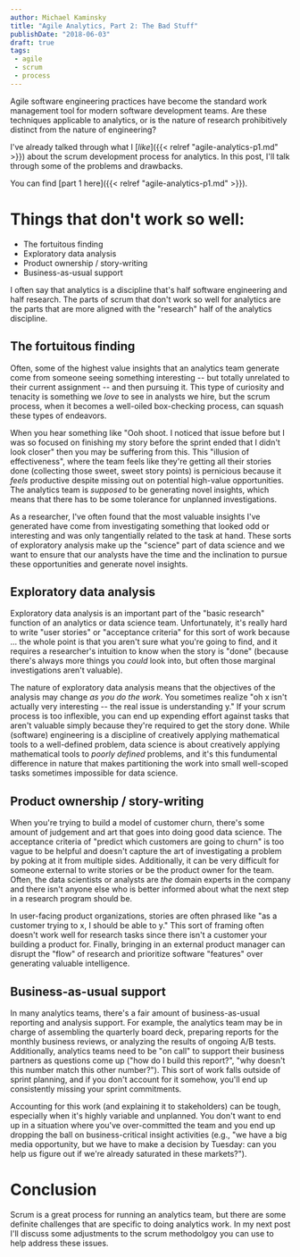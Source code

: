 ```yaml
---
author: Michael Kaminsky
title: "Agile Analytics, Part 2: The Bad Stuff"
publishDate: "2018-06-03"
draft: true
tags: 
 - agile
 - scrum
 - process
---
```


Agile software engineering practices have become the standard work management tool for modern software development teams. Are these techniques applicable to analytics, or is the nature of research prohibitively distinct from the nature of engineering?


I've already talked through what I [_like_]({{< relref "agile-analytics-p1.md" >}}) about the scrum development process for analytics. In this post, I'll talk through some of the problems and drawbacks.
<!--more-->

You can find [part 1 here]({{< relref "agile-analytics-p1.md" >}}).

# Things that don't work so well:
* The fortuitous finding
* Exploratory data analysis
* Product ownership / story-writing
* Business-as-usual support

I often say that analytics is a discipline that's half software engineering and half research. The parts of scrum that don't work so well for analytics are the parts that are more aligned with the "research" half of the analytics discipline.

## The fortuitous finding

Often, some of the highest value insights that an analytics team generate come from someone seeing something interesting -- but totally unrelated to their current assignment -- and then pursuing it.  This type of curiosity and tenacity is something we *love* to see in analysts we hire, but the scrum process, when it becomes a well-oiled box-checking process, can squash these types of endeavors.

When you hear something like "Ooh shoot. I noticed that issue before but I was so focused on finishing my story before the sprint ended that I didn't look closer" then you may be suffering from this. This "illusion of effectiveness", where the team feels like they're getting all their stories done (collecting those sweet, sweet story points) is pernicious because it *feels* productive despite missing out on potential high-value opportunities. The analytics team is *supposed* to be generating novel insights, which means that there has to be some tolerance for unplanned investigations.

As a researcher, I've often found that the most valuable insights I've generated have come from investigating something that looked odd or interesting and was only tangentially related to the task at hand. These sorts of exploratory analysis make up the "science" part of data science and we want to ensure that our analysts have the time and the inclination to pursue these opportunities and generate novel insights.

## Exploratory data analysis

Exploratory data analysis is an important part of the "basic research" function of an analytics or data science team. Unfortunately, it's really hard to write "user stories" or "acceptance criteria" for this sort of work because ... the whole point is that you aren't sure what you're going to find, and it requires a researcher's intuition to know when the story is "done" (because there's always more things you *could* look into, but often those marginal investigations aren't valuable).

The nature of exploratory data analysis means that the objectives of the analysis may change *as you do the work*. You sometimes realize "oh x isn't actually very interesting -- the real issue is understanding y." If your scrum process is too inflexible, you can end up expending effort against tasks that aren't valuable simply because they're required to get the story done.  While (software) engineering is a discipline of creatively applying mathematical tools to a well-defined problem, data science is about creatively applying mathematical tools to *poorly defined* problems, and it's this fundumental difference in nature that makes partitioning the work into small well-scoped tasks sometimes impossible for data science.

## Product ownership / story-writing

When you're trying to build a model of customer churn, there's some amount of judgement and art that goes into doing good data science. The acceptance criteria of "predict which customers are going to churn" is too vague to be helpful and doesn't capture the art of investigating a problem by poking at it from multiple sides.  Additionally, it can be very difficult for someone external to write stories or be the product owner for the team. Often, the data scientists or analysts are *the* domain experts in the company and there isn't anyone else who is better informed about what the next step in a research program should be. 

In user-facing product organizations, stories are often phrased like "as a customer trying to x, I should be able to y." This sort of framing often doesn't work well for research tasks since there isn't a customer your building a product for. Finally, bringing in an external product manager can disrupt the "flow" of research and prioritize software "features" over generating valuable intelligence.

## Business-as-usual support

In many analytics teams, there's a fair amount of business-as-usual reporting and analysis support. For example, the analytics team may be in charge of assembling the quarterly board deck, preparing reports for the monthly business reviews, or analyzing the results of ongoing A/B tests. Additionally, analytics teams need to be "on call" to support their business partners as questions come up ("how do I build this report?", "why doesn't this number match this other number?"). This sort of work falls outside of sprint planning, and if you don't account for it somehow, you'll end up consistently missing your sprint commitments.  

Accounting for this work (and explaining it to stakeholders) can be tough, especially when it's highly variable and unplanned. You don't want to end up in a situation where you've over-committed the team and you end up dropping the ball on business-critical insight activities (e.g., "we have a big media opportunity, but we have to make a decision by Tuesday: can you help us figure out if we're already saturated in these markets?").

# Conclusion

Scrum is a great process for running an analytics team, but there are some definite challenges that are specific to doing analytics work. In my next post I'll discuss some adjustments to the scrum methodolgoy you can use to help address these issues.
